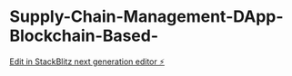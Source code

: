 # Supply-Chain-Management-DApp-Blockchain-Based-

[Edit in StackBlitz next generation editor ⚡️](https://stackblitz.com/~/github.com/Ayush-Thakur2005/Supply-Chain-Management-DApp-Blockchain-Based-)